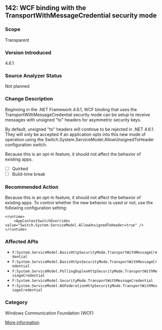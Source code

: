 ## 142: WCF binding with the TransportWithMessageCredential security mode

### Scope
Transparent

### Version Introduced
4.6.1

### Source Analyzer Status
Not planned

### Change Description
Beginning in the .NET Framework 4.6.1, WCF binding that uses the TransportWithMessageCredential security mode can be setup to receive messages with unsigned "to" headers for asymmetric security keys.

By default, unsigned "to" headers will continue to be rejected in .NET 4.6.1. They will only be accepted if an application opts into this new mode of operation using the Switch.System.ServiceModel.AllowUnsignedToHeader configuration switch.

Because this is an opt-in feature, it should not affect the behavior of existing apps.

- [ ] Quirked
- [ ] Build-time break

### Recommended Action
Because this is an opt-in feature, it should not affect the behavior of existing apps. To control whether the new behavior is used or not, use the following configuration setting:
```
<runtime>
    <AppContextSwitchOverrides value="Switch.System.ServiceModel.AllowUnsignedToHeader=true" /> 
</runtime>
```

### Affected APIs
* `F:System.ServiceModel.BasicHttpSecurityMode.TransportWithMessageCredential`
* `F:System.ServiceModel.BasicHttpsSecurityMode.TransportWithMessageCredential`
* `F:System.ServiceModel.PollingDuplexHttpSecurityMode.TransportWithMessageCredential`
* `F:System.ServiceModel.SecurityMode.TransportWithMessageCredential`
* `F:System.ServiceModel.WSFederationHttpSecurityMode.TransportWithMessageCredential`

### Category
Windows Communication Foundation (WCF)

[More information](https://msdn.microsoft.com/en-US/library/mt592686%28v=vs.110%29.aspx)

